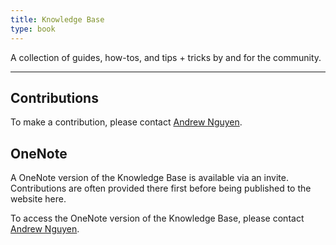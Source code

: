```yaml
---
title: Knowledge Base
type: book
---
```


A collection of guides, how-tos, and tips + tricks by and for the community.

---

## Contributions

To make a contribution, please contact [Andrew Nguyen](/author/andrew-nguyen).

## OneNote

A OneNote version of the Knowledge Base is available via an invite. Contributions are often provided there first before being published to the website here.

To access the OneNote version of the Knowledge Base, please contact [Andrew Nguyen](/author/andrew-nguyen).
